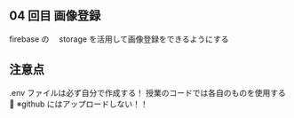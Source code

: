 ## 04 回目 画像登録

firebase の　 storage を活用して画像登録をできるようにする

## 注意点

.env ファイルは必ず自分で作成する！
授業のコードでは各自のものを使用する 🤗
※github にはアップロードしない！！
